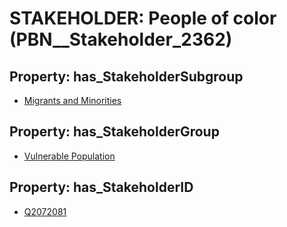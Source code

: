 # STAKEHOLDER: __People of color__ (PBN__Stakeholder_2362)

## Property: has_StakeholderSubgroup

* [Migrants and Minorities](PBN__StakeholderSubgroup_111)

## Property: has_StakeholderGroup

* [Vulnerable Population](PBN__StakeholderGroup_6)

## Property: has_StakeholderID

* [Q2072081](Q2072081)

